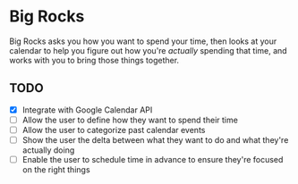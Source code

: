 # Big Rocks

Big Rocks asks you how you want to spend your time, then looks at your calendar to help you figure out how you're _actually_ spending that time, and works with you to bring those things together.

## TODO

- [x] Integrate with Google Calendar API
- [ ] Allow the user to define how they want to spend their time
- [ ] Allow the user to categorize past calendar events
- [ ] Show the user the delta between what they want to do and what they're actually doing
- [ ] Enable the user to schedule time in advance to ensure they're focused on the right things
